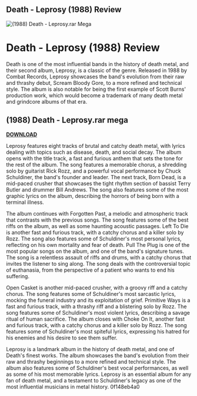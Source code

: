 ## Death - Leprosy (1988) Review

 
![(1988) Death - Leprosy.rar Mega](https://encrypted-tbn3.gstatic.com/images?q=tbn:ANd9GcTB8sAN126RFHQgFOrDs5Is7yFD2ownMCLj-d8n52eyJX6c2P4Yp0GItOeq)

 
# Death - Leprosy (1988) Review
 
Death is one of the most influential bands in the history of death metal, and their second album, Leprosy, is a classic of the genre. Released in 1988 by Combat Records, Leprosy showcases the band's evolution from their raw and thrashy debut, Scream Bloody Gore, to a more refined and technical style. The album is also notable for being the first example of Scott Burns' production work, which would become a trademark of many death metal and grindcore albums of that era.
 
## (1988) Death - Leprosy.rar mega


[**DOWNLOAD**](https://sormindpestna.blogspot.com/?download=2tL829)

 
Leprosy features eight tracks of brutal and catchy death metal, with lyrics dealing with topics such as disease, death, and social decay. The album opens with the title track, a fast and furious anthem that sets the tone for the rest of the album. The song features a memorable chorus, a shredding solo by guitarist Rick Rozz, and a powerful vocal performance by Chuck Schuldiner, the band's founder and leader. The next track, Born Dead, is a mid-paced crusher that showcases the tight rhythm section of bassist Terry Butler and drummer Bill Andrews. The song also features some of the most graphic lyrics on the album, describing the horrors of being born with a terminal illness.
 
The album continues with Forgotten Past, a melodic and atmospheric track that contrasts with the previous songs. The song features some of the best riffs on the album, as well as some haunting acoustic passages. Left To Die is another fast and furious track, with a catchy chorus and a killer solo by Rozz. The song also features some of Schuldiner's most personal lyrics, reflecting on his own mortality and fear of death. Pull The Plug is one of the most popular songs on the album, and one of the band's signature tunes. The song is a relentless assault of riffs and drums, with a catchy chorus that invites the listener to sing along. The song deals with the controversial topic of euthanasia, from the perspective of a patient who wants to end his suffering.
 
Open Casket is another mid-paced crusher, with a groovy riff and a catchy chorus. The song features some of Schuldiner's most sarcastic lyrics, mocking the funeral industry and its exploitation of grief. Primitive Ways is a fast and furious track, with a thrashy riff and a blistering solo by Rozz. The song features some of Schuldiner's most violent lyrics, describing a savage ritual of human sacrifice. The album closes with Choke On It, another fast and furious track, with a catchy chorus and a killer solo by Rozz. The song features some of Schuldiner's most spiteful lyrics, expressing his hatred for his enemies and his desire to see them suffer.
 
Leprosy is a landmark album in the history of death metal, and one of Death's finest works. The album showcases the band's evolution from their raw and thrashy beginnings to a more refined and technical style. The album also features some of Schuldiner's best vocal performances, as well as some of his most memorable lyrics. Leprosy is an essential album for any fan of death metal, and a testament to Schuldiner's legacy as one of the most influential musicians in metal history.
 0f148eb4a0

